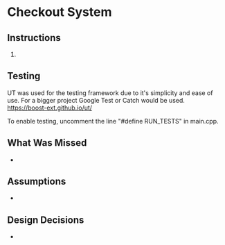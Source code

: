 # Checkout System

## Instructions
1. 

## Testing

UT was used for the testing framework due to it's simplicity and ease of use. For a bigger project Google Test or Catch would be used. 
https://boost-ext.github.io/ut/

To enable testing, uncomment the line "#define RUN_TESTS" in main.cpp.

## What Was Missed

- 

## Assumptions
- 

## Design Decisions
- 
